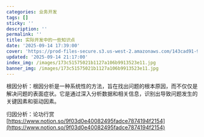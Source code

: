 ```yaml
---
categories: 业务开发
tags: []
sticky: ''
description: ''
permalink: ''
title: 实际开发中的一些知识点
date: '2025-09-14 17:39:00'
cover: 'https://prod-files-secure.s3.us-west-2.amazonaws.com/143cad91-961b-48b0-82dc-78fbb6eb5abe/83bc1247-7eab-4886-bdcb-1ffb1bb8be2b/%E8%90%A9%E6%A3%AE%E3%81%98%E3%81%82_2199289_cover.jpg?X-Amz-Algorithm=AWS4-HMAC-SHA256&X-Amz-Content-Sha256=UNSIGNED-PAYLOAD&X-Amz-Credential=ASIAZI2LB466TDBEHZGG%2F20250919%2Fus-west-2%2Fs3%2Faws4_request&X-Amz-Date=20250919T110053Z&X-Amz-Expires=3600&X-Amz-Security-Token=IQoJb3JpZ2luX2VjEFoaCXVzLXdlc3QtMiJIMEYCIQC9iyWSh5C212lYj0PUaJSyjbLdCcRepVyar0Lfj1g2nQIhAJFth0EKRce6fMsZ32omj3ndLATcNTolrm%2FwkuLgCkD5KogECNP%2F%2F%2F%2F%2F%2F%2F%2F%2F%2FwEQABoMNjM3NDIzMTgzODA1Igwv4WDwhYkUUWb%2BSCkq3AN%2B%2Fg4feq%2Bp3xp35TeEbEXa0LqY0MGU00WrdEppFSUNAAJuT%2BSCJ6fj2dNG9HGyGTkfX8nHEssAOmfqDvPg5oJxQt0Q4yXNgZ3iYKYwc4rl9zPzjvsHAw%2B5x8j2EnBYtyHQWUhC3C0Q3phz6slxltAodgU7OW%2Bd2F2xFjZT%2BKeNyqkDE2EXE4t1CALje7ySP0oCT6muDb5F%2BJKIn3GzHitbPnwlveVKBB7Ot2O7dJL4vdgp3zZzY%2B%2FCPK9ztZ0axqNIaT5WU%2F%2BxxIg%2FRKmxuH2cMxyd8fWcuzB2vp8d53a7VID%2FBxuI4ZqznlLUd6WtiC%2BVIr%2FLr491e%2F3rSOs0bFEECdrEjn%2F%2FCBMD%2Bku0VmSrkAh7gTNrlmZkvv166CFgAV5Miz5pFuNAW6AxRljUesBhkezdJSt60hoJoxXdbhBI65QgPt74YB0LDInL2oV2gFFBveBkapHqJ639jcXoAqDg12Un%2BXdg0Kvs93hR%2FkZvdY6xiXqh1jlBtEbzxOArFc%2FNMifcmUaWFFKQ6FEHTOvcuvepyyZ5HYSQQPY5rtYWrTUEnEse5v6HJ6YXmgLwKJgdrx0x2wOdBiHypTITjXPoOXWJf2Cwk7IU%2BLGM9D61hAPKgfnp7QfE12CmqjCX0rTGBjqkAYQsYdR0SsH8ksnDJt70mHYCQnT9H8bLTc8gR8pVF9Nrm5uJ2pn5Hx59n5aLnwXWWo%2FgJQe2QWOXegDUt0iCQd8S4kaUbfsntcS2O2hwBfifalIGmfGRHUMG8hcHXGhmPpsqheL%2F5vWnL%2FSowg1C7Pksbvx5xuacUdE7qjv6Ik27P6Tg7%2FCBXaLAKBZG0g9LKLKcAi6ha9CMFPCfw%2BFfiRZvb9Z2&X-Amz-Signature=29c673a434e22df5de5e6a4517efb27fa2bfb29778041b62cfa453894b1706c5&X-Amz-SignedHeaders=host&x-amz-checksum-mode=ENABLED&x-id=GetObject'
updated: '2025-09-14 21:17:00'
index_img: /images/173c51575021b1127a106b9913523e11.jpg
banner_img: /images/173c51575021b1127a106b9913523e11.jpg
---
```


根因分析：根因分析是一种系统性的方法，旨在找出问题的根本原因，而不仅仅是解决问题的表面症状。它是通过深入分析数据和相关信息，识别出导致问题发生的关键因素和驱动因素。


归因分析：论功行赏[https://www.notion.so/9f03d0e40082495fadce7874194f2154](https://www.notion.so/9f03d0e40082495fadce7874194f2154)

